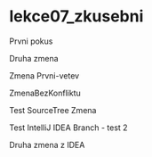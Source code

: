 # lekce07_zkusebni

Prvni pokus

Druha zmena

Zmena Prvni-vetev

ZmenaBezKonfliktu

Test SourceTree Zmena

Test IntelliJ IDEA Branch - test 2

Druha zmena z IDEA